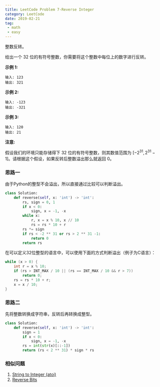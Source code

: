 ```yaml
---
title: LeetCode Problem 7-Reverse Integer
category: LeetCode
date: 2019-02-21
tag:
 - math
 - easy
---
```


整数反转。

给出一个 32 位的有符号整数，你需要将这个整数中每位上的数字进行反转。

**示例 1:**

```
输入: 123
输出: 321
```

 **示例 2:**

```
输入: -123
输出: -321
```

**示例 3:**

```
输入: 120
输出: 21
```

**注意:**

假设我们的环境只能存储得下 32 位的有符号整数，则其数值范围为 $[−2^{31},  2^{31} − 1]$。请根据这个假设，如果反转后整数溢出那么就返回 0。

<!-- more -->

### 思路一

由于Python的整型不会溢出，所以直接通过比较可以判断溢出。

```python
class Solution:
    def reverse(self, x: 'int') -> 'int':
        rs, sign = 0, 1
        if x < 0:
            sign, x = -1, -x
        while x:
            r, x = x % 10, x // 10
            rs = rs * 10 + r
        rs *= sign
        if rs < -2 ** 31 or rs > 2 ** 31 -1:
            return 0
        return rs
```

在可以定义32位整型的语言中，可以使用下面的方式判断溢出（例子为C语言）：

```c
while (x > 0) {
    int r = x % 10;
    if (rs > INT_MAX / 10 || (rs == INT_MAX / 10 && r > 7))
        return 0;
    rs = rs * 10 + r;
    x = x / 10;
}
```

### 思路二

先将整数转换成字符串，反转后再转换成整型。

```python
class Solution:
    def reverse(self, x: 'int') -> 'int':
        sign = 1
        if x < 0:
            sign, x = -1, -x
        rs = int(str(x)[::-1])
        return (rs < 2 ** 31) * sign * rs
```

### 相似问题

1. [String to Integer (atoi)](https://wendellgul.github.io/leetcode/2019/02/21/LeetCode-Problem-8-String-to-Integer-(atoi)/)
2. [Reverse Bits]()